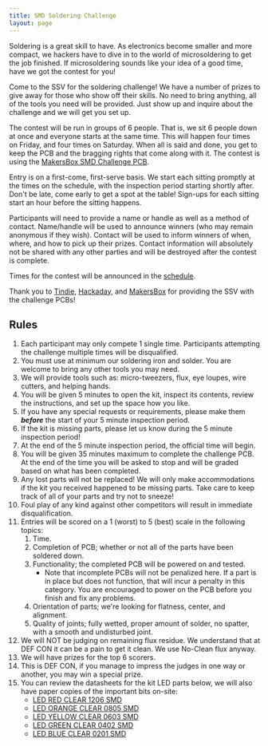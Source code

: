 ```yaml
---
title: SMD Soldering Challenge
layout: page
---
```


Soldering is a great skill to have. As electronics become smaller and more compact, we hackers have to dive in to the world of microsoldering to get the job finished. If microsoldering sounds like your idea of a good time, have we got the contest for you!

Come to the SSV for the soldering challenge! We have a number of prizes to give away for those who show off their skills. No need to bring anything, all of the tools you need will be provided. Just show up and inquire about the challenge and we will get you set up.

The contest will be run in groups of 6 people. That is, we sit 6 people down at once and everyone starts at the same time. This will happen four times on Friday, and four times on Saturday. When all is said and done, you get to keep the PCB and the bragging rights that come along with it. The contest is using the [MakersBox SMD Challenge PCB](https://hackaday.io/project/25265-an-unfortunate-smd-project).

Entry is on a first-come, first-serve basis. We start each sitting promptly at the times on the schedule, with the inspection period starting shortly after. Don't be late, come early to get a spot at the table! Sign-ups for each sitting start an hour before the sitting happens.

Participants will need to provide a name or handle as well as a method of contact. Name/handle will be used to announce winners (who may remain anonymous if they wish). Contact will be used to inform winners of when, where, and how to pick up their prizes. Contact information will absolutely not be shared with any other parties and will be destroyed after the contest is complete.

Times for the contest will be announced in the [schedule](/schedule).

Thank you to [Tindie](https://www.tindie.com), [Hackaday](https://www.hackaday.com), and [MakersBox](https://www.tindie.com/products/MakersBox/smd-challenge) for providing the SSV with the challenge PCBs!

## Rules ##

1.  Each participant may only compete 1 single time. Participants attempting the challenge multiple times will be disqualified.
1.  You must use at minimum our soldering iron and solder.  You are welcome to bring any other tools you may need.
1.  We will provide tools such as: micro-tweezers, flux, eye loupes, wire cutters, and helping hands.
1.  You will be given 5 minutes to open the kit, inspect its contents, review the instructions, and set up the space how you like.
1.  If you have any special requests or requirements, please make them ***before*** the start of your 5 minute inspection period.
1.  If the kit is missing parts, please let us know during the 5 minute inspection period!
1.  At the end of the 5 minute inspection period, the official time will begin.
1.  You will be given 35 minutes maximum to complete the challenge PCB.  At the end of the time you will be asked to stop and will be graded based on what has been completed.
1.  Any lost parts will not be replaced! We will only make accommodations if the kit you received happened to be missing parts. Take care to keep track of all of your parts and try not to sneeze!
1.  Foul play of any kind against other competitors will result in immediate disqualification.
1.  Entries will be scored on a 1 (worst) to 5 (best) scale in the following topics:
    1.  Time.
    1.  Completion of PCB; whether or not all of the parts have been soldered down.
    1.  Functionality; the completed PCB will be powered on and tested.
        *  Note that incomplete PCBs will not be penalized here. If a part is in place but does not function, that will incur a penalty in this category. You are encouraged to power on the PCB before you finish and fix any problems.
    1.  Orientation of parts; we're looking for flatness, center, and alignment.
    1.  Quality of joints; fully wetted, proper amount of solder, no spatter, with a smooth and undisturbed joint.
1.  We will NOT be judging on remaining flux residue. We understand that at DEF CON it can be a pain to get it clean. We use No-Clean flux anyway.
1.  We will have prizes for the top 6 scorers.
1.  This is DEF CON, if you manage to impress the judges in one way or another, you may win a special prize.
1.  You can review the datasheets for the kit LED parts below, we will also have paper copies of the important bits on-site:
    *  [LED RED CLEAR 1206 SMD](http://optoelectronics.liteon.com/upload/download/DS-22-99-0149/LTST-C150KRKT.pdf)
    *  [LED ORANGE CLEAR 0805 SMD](https://media.digikey.com/pdf/Data%20Sheets/Dialight%20PDFs/598_Series_0805_Pkg.pdf)
    *  [LED YELLOW CLEAR 0603 SMD](http://optoelectronics.liteon.com/upload/download/DS22-2000-224/LTST-C191KSKT.PDF)
    *  [LED GREEN CLEAR 0402 SMD](http://www.sunledusa.com/products/spec/XZVG68W-2.pdf)
    *  [LED BLUE CLEAR 0201 SMD](http://www.kingbrightusa.com/images/catalog/SPEC/APG0603PBC-TT-5MAV.pdf)
